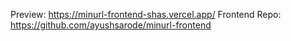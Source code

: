 Preview: https://minurl-frontend-shas.vercel.app/
Frontend Repo: https://github.com/ayushsarode/minurl-frontend
